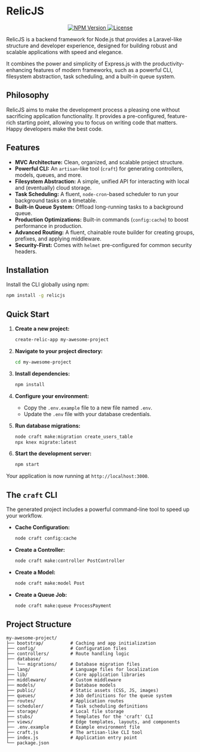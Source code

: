 # RelicJS

<p align="center">
  <a href="https://www.npmjs.com/package/relicjs">
    <img src="https://img.shields.io/npm/v/relicjs.svg" alt="NPM Version">
  </a>
  <a href="https://github.com/AH-Raihan/express-laravel-scaffold">
    <img src="https://img.shields.io/github/license/AH-Raihan/express-laravel-scaffold" alt="License">
  </a>
</p>

RelicJS is a backend framework for Node.js that provides a Laravel-like structure and developer experience, designed for building robust and scalable applications with speed and elegance.

It combines the power and simplicity of Express.js with the productivity-enhancing features of modern frameworks, such as a powerful CLI, filesystem abstraction, task scheduling, and a built-in queue system.

## Philosophy

RelicJS aims to make the development process a pleasing one without sacrificing application functionality. It provides a pre-configured, feature-rich starting point, allowing you to focus on writing code that matters. Happy developers make the best code.

## Features

- **MVC Architecture:** Clean, organized, and scalable project structure.
- **Powerful CLI:** An `artisan`-like tool (`craft`) for generating controllers, models, queues, and more.
- **Filesystem Abstraction:** A simple, unified API for interacting with local and (eventually) cloud storage.
- **Task Scheduling:** A fluent, `node-cron`-based scheduler to run your background tasks on a timetable.
- **Built-in Queue System:** Offload long-running tasks to a background queue.
- **Production Optimizations:** Built-in commands (`config:cache`) to boost performance in production.
- **Advanced Routing:** A fluent, chainable route builder for creating groups, prefixes, and applying middleware.
- **Security-First:** Comes with `helmet` pre-configured for common security headers.

## Installation

Install the CLI globally using npm:

```bash
npm install -g relicjs
```

## Quick Start

1.  **Create a new project:**

    ```bash
    create-relic-app my-awesome-project
    ```

2.  **Navigate to your project directory:**

    ```bash
    cd my-awesome-project
    ```

3.  **Install dependencies:**

    ```bash
    npm install
    ```

4.  **Configure your environment:**

    -   Copy the `.env.example` file to a new file named `.env`.
    -   Update the `.env` file with your database credentials.

5.  **Run database migrations:**

    ```bash
    node craft make:migration create_users_table
    npx knex migrate:latest
    ```

6.  **Start the development server:**

    ```bash
    npm start
    ```

Your application is now running at `http://localhost:3000`.

## The `craft` CLI

The generated project includes a powerful command-line tool to speed up your workflow.

-   **Cache Configuration:**
    ```bash
    node craft config:cache
    ```

-   **Create a Controller:**
    ```bash
    node craft make:controller PostController
    ```

-   **Create a Model:**
    ```bash
    node craft make:model Post
    ```
-   **Create a Queue Job:**
    ```bash
    node craft make:queue ProcessPayment
    ```

## Project Structure

```
my-awesome-project/
├── bootstrap/          # Caching and app initialization
├── config/             # Configuration files
├── controllers/        # Route handling logic
├── database/
│   └── migrations/     # Database migration files
├── lang/               # Language files for localization
├── lib/                # Core application libraries
├── middleware/         # Custom middleware
├── models/             # Database models
├── public/             # Static assets (CSS, JS, images)
├── queues/             # Job definitions for the queue system
├── routes/             # Application routes
├── scheduler/          # Task scheduling definitions
├── storage/            # Local file storage
├── stubs/              # Templates for the 'craft' CLI
├── views/              # Edge templates, layouts, and components
├── .env.example        # Example environment file
├── craft.js            # The artisan-like CLI tool
├── index.js            # Application entry point
└── package.json
```
